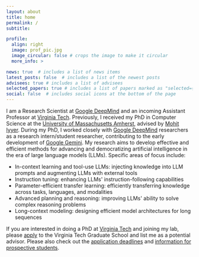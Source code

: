 ```yaml
---
layout: about
title: home
permalink: /
subtitle:

profile:
  align: right
  image: prof_pic.jpg
  image_circular: false # crops the image to make it circular
  more_info: >

news: true  # includes a list of news items
latest_posts: false  # includes a list of the newest posts
advisees: true # includes a list of advisees
selected_papers: true # includes a list of papers marked as "selected={true}"
social: false  # includes social icons at the bottom of the page
---
```


<p>
I am a Research Scientist at <a href='https://deepmind.google'>Google DeepMind</a> and an incoming Assistant Professor at <a href='https://cs.vt.edu'>Virginia Tech</a>. Previously, I received my PhD in Computer Science at the <a href='https://www.cics.umass.edu'>University of Massachusetts Amherst</a>, advised by <a href='https://people.cs.umass.edu/~miyyer'>Mohit Iyyer</a>. During my PhD, I worked closely with <a href='https://deepmind.google'>Google DeepMind</a> researchers as a research intern/student researcher, contributing to the early development of <a href='https://gemini.google.com'>Google Gemini</a>. My research aims to develop effective and efficient methods for advancing and democratizing artificial intelligence in the era of large language models (LLMs). Specific areas of focus include:
</p>

- <span class="font-weight-bold">In-context learning and tool-use LLMs:</span> injecting knowledge into LLM prompts and augmenting LLMs with external tools
- <span class="font-weight-bold">Instruction tuning:</span> enhancing LLMs' instruction-following capabilities
- <span class="font-weight-bold">Parameter-efficient transfer learning:</span> efficiently transferring knowledge across tasks, languages, and modalities
- <span class="font-weight-bold">Advanced planning and reasoning:</span> improving LLMs' ability to solve complex reasoning problems
- <span class="font-weight-bold">Long-context modeling:</span> designing efficient model architectures for long sequences

<p>
If you are interested in doing a PhD at <a href='https://cs.vt.edu'>Virginia Tech</a> and joining my lab, please <a href='https://applyto.graduateschool.vt.edu/apply'>apply</a> to the Virginia Tech Graduate School and list me as a potential advisor. Please also check out the <a href='https://cs.vt.edu/Graduate/ApplicationDeadlines.html'>application deadlines</a> and <a href='https://website.cs.vt.edu/Graduate/Prospective.html'>information for prospective students</a>.
</p>

